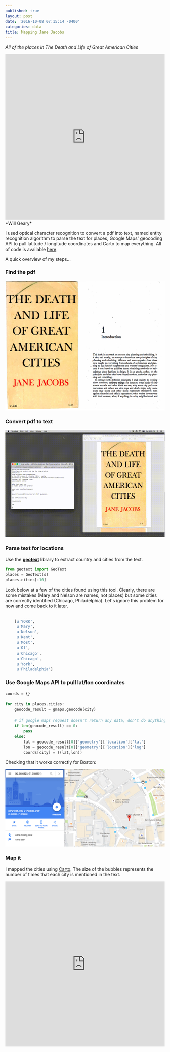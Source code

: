 ```yaml
---
published: true
layout: post
date: '2016-10-08 07:15:14 -0400'
categories: data
title: Mapping Jane Jacobs
---
```

*All of the places in The Death and Life of Great American Cities*

<iframe width="100%" height="520" frameborder="0" src="https://willgeary.carto.com/viz/31c6b2d0-8db4-11e6-ab40-0ef7f98ade21/embed_map" allowfullscreen webkitallowfullscreen mozallowfullscreen oallowfullscreen msallowfullscreen></iframe> *Will Geary*

I used optical character recognition to convert a pdf into text, named entity recognition algorithm to parse the text for places, Google Maps' geocoding API to pull latitude / longitude coordinates and Carto to map everything. All of code is available [here](http://nbviewer.jupyter.org/github/willgeary/janejacobs/blob/master/Notebook.ipynb).

A quick overview of my steps...

### Find the pdf

![fig](https://raw.githubusercontent.com/willgeary/janejacobs/master/Images/Cover.png)


### Convert pdf to text


![fig](https://raw.githubusercontent.com/willgeary/janejacobs/master/Images/screencast.gif)


### Parse text for locations

Use the [**geotext**](https://pypi.python.org/pypi/geotext) library to extract country and cities from the text.


```python
from geotext import GeoText
places = GeoText(s)
places.cities[:10]

```

Look below at a few of the cities found using this tool. Clearly, there are some mistakes (Mary and Nelson are names, not places) but some cities are correctly identified (Chicago, Philadelphia). Let's ignore this problem for now and come back to it later.


```python

    [u'YORK',
     u'Mary',
     u'Nelson',
     u'Kent',
     u'Most',
     u'Of',
     u'Chicago',
     u'Chicago',
     u'York',
     u'Philadelphia']
```


### Use Google Maps API to pull lat/lon coordinates 


```python
coords = {}

for city in places.cities:
    geocode_result = gmaps.geocode(city)
    
    # if google maps request doesn't return any data, don't do anything
    if len(geocode_result) == 0:
        pass
    else:
        lat = geocode_result[0]['geometry']['location']['lat']
        lon = geocode_result[0]['geometry']['location']['lng']
        coords[city] = ((lat,lon))
```
Checking that it works correctly for Boston:

![fig](https://raw.githubusercontent.com/willgeary/janejacobs/master/Images/Boston.png)


### Map it

I mapped the cities using [Carto](https://willgeary.carto.com/viz/31c6b2d0-8db4-11e6-ab40-0ef7f98ade21/public_map). The size of the bubbles represents the number of times that each city is mentioned in the text.

<iframe width="100%" height="520" frameborder="0" src="https://willgeary.carto.com/viz/31c6b2d0-8db4-11e6-ab40-0ef7f98ade21/embed_map" allowfullscreen webkitallowfullscreen mozallowfullscreen oallowfullscreen msallowfullscreen></iframe>
